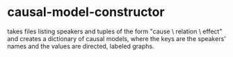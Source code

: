 causal-model-constructor
========================

takes files listing speakers and tuples of the form "cause \ relation \ effect" and creates a dictionary of causal models, where the keys are the speakers' names and the values are directed, labeled graphs.  
